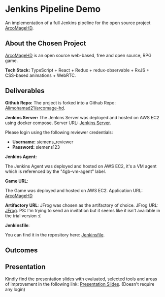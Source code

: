 # Jenkins Pipeline Demo

An implementation of a full Jenkins pipeline for the open source project [ArcoMageHD](https://github.com/arcomage/arcomage-hd). 

## About the Chosen Project

[ArcoMageHD](https://github.com/arcomage/arcomage-hd) is an open source web-based, free and open source, RPG game. 

**Tech Stack:**
TypeScript + React + Redux + redux-observable + RxJS + CSS-based animations + WebRTC.

## Deliverables

**Github Repo:** 
The project is forked into a Github Repo: [Alimohamad21/arcomage-hd](https://github.com/Alimohamad21/arcomage-hd).

**Jenkins Server:** 
The Jenkins Server was deployed and hosted on AWS EC2 using docker compose.
Server URL: [Jenkins Server](http://ec2-51-20-185-98.eu-north-1.compute.amazonaws.com/).

Please login using the following reviewer credentials: 
- **Username:** siemens_reviewer
- **Password:** siemens123

**Jenkins Agent:**

The Jenkins Agent was deployed and hosted on AWS EC2, it's a VM agent which is referenced by the "4gb-vm-agent" label. 

**Game URL**: 

The Game was deployed and hosted on AWS EC2. Application URL: [ArcoMageHD](http://ec2-13-49-44-93.eu-north-1.compute.amazonaws.com/)

**Artifactory URL**: 
 JFrog was chosen as the artifactory of choice. JFrog URL:
[JFrog](https://demosiemensali.jfrog.io). PS: I'm trying to send an invitation but it seems like it isn't available in the trial version :(

**Jenkinsfile**:

You can find it in the repository here: [Jenkinsfile](https://github.com/Alimohamad21/arcomage-hd/blob/main/Jenkinsfile).

## Outcomes


## Presentation

Kindly find the presentation slides with evaluated, selected tools and areas of improvement in the following link: [Presentation Slides](https://www.canva.com/design/DAGDoZowTho/24BNlOdUNzcFJDUFvsasBg/view?utm_content=DAGDoZowTho&utm_campaign=designshare&utm_medium=link&utm_source=editor). (Doesn't require any login)